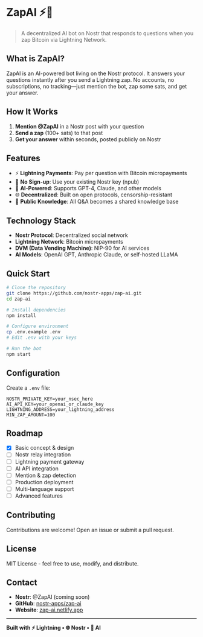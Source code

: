 # ZapAI ⚡🤖

> A decentralized AI bot on Nostr that responds to questions when you zap Bitcoin via Lightning Network.

## What is ZapAI?

ZapAI is an AI-powered bot living on the Nostr protocol. It answers your questions instantly after you send a Lightning zap. No accounts, no subscriptions, no tracking—just mention the bot, zap some sats, and get your answer.

## How It Works

1. **Mention @ZapAI** in a Nostr post with your question
2. **Send a zap** (100+ sats) to that post
3. **Get your answer** within seconds, posted publicly on Nostr

## Features

- ⚡ **Lightning Payments**: Pay per question with Bitcoin micropayments
- 🔐 **No Sign-up**: Use your existing Nostr key (npub)
- 🤖 **AI-Powered**: Supports GPT-4, Claude, and other models
- 🌐 **Decentralized**: Built on open protocols, censorship-resistant
- 📖 **Public Knowledge**: All Q&A becomes a shared knowledge base

## Technology Stack

- **Nostr Protocol**: Decentralized social network
- **Lightning Network**: Bitcoin micropayments
- **DVM (Data Vending Machine)**: NIP-90 for AI services
- **AI Models**: OpenAI GPT, Anthropic Claude, or self-hosted LLaMA

## Quick Start

```bash
# Clone the repository
git clone https://github.com/nostr-apps/zap-ai.git
cd zap-ai

# Install dependencies
npm install

# Configure environment
cp .env.example .env
# Edit .env with your keys

# Run the bot
npm start
```

## Configuration

Create a `.env` file:

```env
NOSTR_PRIVATE_KEY=your_nsec_here
AI_API_KEY=your_openai_or_claude_key
LIGHTNING_ADDRESS=your_lightning_address
MIN_ZAP_AMOUNT=100
```

## Roadmap

- [x] Basic concept & design
- [ ] Nostr relay integration
- [ ] Lightning payment gateway
- [ ] AI API integration
- [ ] Mention & zap detection
- [ ] Production deployment
- [ ] Multi-language support
- [ ] Advanced features

## Contributing

Contributions are welcome! Open an issue or submit a pull request.

## License

MIT License - feel free to use, modify, and distribute.

## Contact

- **Nostr**: @ZapAI (coming soon)
- **GitHub**: [nostr-apps/zap-ai](https://github.com/nostr-apps/zap-ai)
- **Website**: [zap-ai.netlify.app](https://zap-ai.netlify.app)

---

**Built with ⚡ Lightning • 🌐 Nostr • 🤖 AI**